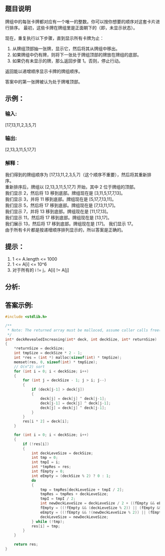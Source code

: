 ## 题目说明
牌组中的每张卡牌都对应有一个唯一的整数。你可以按你想要的顺序对这套卡片进行排序。
最初，这些卡牌在牌组里是正面朝下的（即，未显示状态）。

现在，重复执行以下步骤，直到显示所有卡牌为止：

1. 从牌组顶部抽一张牌，显示它，然后将其从牌组中移出。
2. 如果牌组中仍有牌，则将下一张处于牌组顶部的牌放在牌组的底部。
3. 如果仍有未显示的牌，那么返回步骤 1。否则，停止行动。

返回能以递增顺序显示卡牌的牌组顺序。

答案中的第一张牌被认为处于牌堆顶部。

## 示例：
### 输入:
[17,13,11,2,3,5,7]

### 输出:
[2,13,3,11,5,17,7]

### 解释：
我们得到的牌组顺序为 [17,13,11,2,3,5,7]（这个顺序不重要），然后将其重新排序。  
重新排序后，牌组以 [2,13,3,11,5,17,7] 开始，其中 2 位于牌组的顶部。  
我们显示 2，然后将 13 移到底部。牌组现在是 [3,11,5,17,7,13]。  
我们显示 3，并将 11 移到底部。牌组现在是 [5,17,7,13,11]。  
我们显示 5，然后将 17 移到底部。牌组现在是 [7,13,11,17]。  
我们显示 7，并将 13 移到底部。牌组现在是 [11,17,13]。  
我们显示 11，然后将 17 移到底部。牌组现在是 [13,17]。  
我们展示 13，然后将 17 移到底部。牌组现在是 [17]。
我们显示 17。  
由于所有卡片都是按递增顺序排列显示的，所以答案是正确的。

## 提示：
1. 1 <= A.length <= 1000
2. 1 <= A[i] <= 10^6
3. 对于所有的 i != j，A[i] != A[j]

## 分析:

## 答案示例:
```C
#include <stdlib.h>

/**
 * Note: The returned array must be malloced, assume caller calls free().
 */
int* deckRevealedIncreasing(int* deck, int deckSize, int* returnSize)
{
    *returnSize = deckSize;
    int tmpSize = deckSize * 2 - 1;
    int *res = (int *) malloc(sizeof(int) * tmpSize);
    memset(res, 0, sizeof(int) * tmpSize);
    // O(n^2) sort
    for (int i = 0; i < deckSize; i++)
    {
        for (int j = deckSize - 1; j > i; j--)
        {
            if (deck[j-1] > deck[j])
            {
                deck[j] = deck[j] ^ deck[j-1];
                deck[j-1] = deck[j] ^ deck[j-1];
                deck[j] = deck[j] ^ deck[j-1];
            }
        }
        res[i * 2] = deck[i];
    }

    for (int i = 0; i < deckSize; i++)
    {
        if (!res[i])
        {
            int deckLeveSize = deckSize;
            int tmp = 0;
            int tmpI = i;
            int *tmpRes = res;
            int fEmpty = 0;
            int eEmpty = (deckSize % 2) ? 0 : 1;
            do
            {
                tmp = tmpRes[deckLeveSize + tmpI / 2];
                tmpRes = tmpRes + deckLeveSize;
                tmpI = tmpI / 2;
                int newDeckLeveSize = deckLeveSize / 2 + ((fEmpty && eEmpty) ? 1 : 0);
                fEmpty = ((!fEmpty && (deckLeveSize % 2)) || (fEmpty && !(deckLeveSize % 2))) ? 1 : 0;
                eEmpty = ((!fEmpty && !(newDeckLeveSize % 2)) || (fEmpty && (newDeckLeveSize % 2))) ? 1 : 0;
                deckLeveSize = newDeckLeveSize;
            } while (!tmp);
            res[i] = tmp;
        }
    }
    
    return res;
}
```